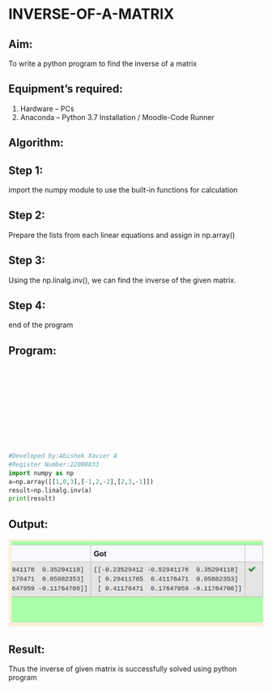 # INVERSE-OF-A-MATRIX
## Aim:
To write a python program to find the inverse of a matrix
## Equipment’s required:
1. 	Hardware – PCs
2. 	Anaconda – Python 3.7 Installation / Moodle-Code Runner
## Algorithm:
## Step 1:
import the numpy module to use the built-in functions for calculation
## Step 2:
Prepare the lists from each linear equations and assign in np.array()
## Step 3:
Using the np.linalg.inv(), we can find the inverse of the given matrix.
## Step 4:
end of the program
## Program:
```python










#Developed by:Abishek Xavier A
#Register Number:22008833
import numpy as np
a=np.array([[1,0,3],[-1,2,-2],[2,3,-1]])
result=np.linalg.inv(a)
print(result)
```

## Output:
![output](outputinverse.png)
## Result:
Thus the inverse of given matrix is successfully solved using python program
